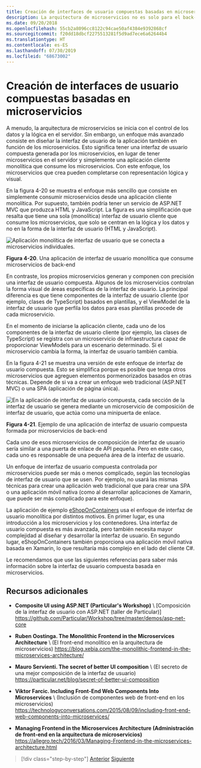 ```yaml
---
title: Creación de interfaces de usuario compuestas basadas en microservicios
description: La arquitectura de microservicios no es solo para el back-end. Obtenga una vista de inspección usándola en el front-end.
ms.date: 09/20/2018
ms.openlocfilehash: 55cb2a8096cc8122c94cae50af4384e9392868cf
ms.sourcegitcommit: f20dd18dbcf2275513281f5d9ad7ece6a62644b4
ms.translationtype: HT
ms.contentlocale: es-ES
ms.lasthandoff: 07/30/2019
ms.locfileid: "68673002"
---
```

# <a name="creating-composite-ui-based-on-microservices"></a>Creación de interfaces de usuario compuestas basadas en microservicios

A menudo, la arquitectura de microservicios se inicia con el control de los datos y la lógica en el servidor. Sin embargo, un enfoque más avanzado consiste en diseñar la interfaz de usuario de la aplicación también en función de los microservicios. Esto significa tener una interfaz de usuario compuesta generada por los microservicios, en lugar de tener microservicios en el servidor y simplemente una aplicación cliente monolítica que consume los microservicios. Con este enfoque, los microservicios que crea pueden completarse con representación lógica y visual.

En la figura 4-20 se muestra el enfoque más sencillo que consiste en simplemente consumir microservicios desde una aplicación cliente monolítica. Por supuesto, también podría tener un servicio de ASP.NET MVC que produzca HTML y JavaScript. La figura es una simplificación que resalta que tiene una sola (monolítica) interfaz de usuario cliente que consume los microservicios, que solo se centran en la lógica y los datos y no en la forma de la interfaz de usuario (HTML y JavaScript).

![Aplicación monolítica de interfaz de usuario que se conecta a microservicios individuales.](./media/image20.png)

**Figura 4-20**. Una aplicación de interfaz de usuario monolítica que consume microservicios de back-end

En contraste, los propios microservicios generan y componen con precisión una interfaz de usuario compuesta. Algunos de los microservicios controlan la forma visual de áreas específicas de la interfaz de usuario. La principal diferencia es que tiene componentes de la interfaz de usuario cliente (por ejemplo, clases de TypeScript) basados en plantillas, y el ViewModel de la interfaz de usuario que perfila los datos para esas plantillas procede de cada microservicio.

En el momento de iniciarse la aplicación cliente, cada uno de los componentes de la interfaz de usuario cliente (por ejemplo, las clases de TypeScript) se registra con un microservicio de infraestructura capaz de proporcionar ViewModels para un escenario determinado. Si el microservicio cambia la forma, la interfaz de usuario también cambia.

En la figura 4-21 se muestra una versión de este enfoque de interfaz de usuario compuesta. Esto se simplifica porque es posible que tenga otros microservicios que agreguen elementos pormenorizados basados en otras técnicas. Depende de si va a crear un enfoque web tradicional (ASP.NET MVC) o una SPA (aplicación de página única).

![En la aplicación de interfaz de usuario compuesta, cada sección de la interfaz de usuario se genera mediante un microservicio de composición de interfaz de usuario, que actúa como una minipuerta de enlace.](./media/image21.png)

**Figura 4-21**. Ejemplo de una aplicación de interfaz de usuario compuesta formada por microservicios de back-end

Cada uno de esos microservicios de composición de interfaz de usuario sería similar a una puerta de enlace de API pequeña. Pero en este caso, cada uno es responsable de una pequeña área de la interfaz de usuario.

Un enfoque de interfaz de usuario compuesta controlada por microservicios puede ser más o menos complicado, según las tecnologías de interfaz de usuario que se usen. Por ejemplo, no usará las mismas técnicas para crear una aplicación web tradicional que para crear una SPA o una aplicación móvil nativa (como al desarrollar aplicaciones de Xamarin, que puede ser más complicado para este enfoque).

La aplicación de ejemplo [eShopOnContainers](https://aka.ms/MicroservicesArchitecture) usa el enfoque de interfaz de usuario monolítica por distintos motivos. En primer lugar, es una introducción a los microservicios y los contenedores. Una interfaz de usuario compuesta es más avanzada, pero también necesita mayor complejidad al diseñar y desarrollar la interfaz de usuario. En segundo lugar, eShopOnContainers también proporciona una aplicación móvil nativa basada en Xamarin, lo que resultaría más complejo en el lado del cliente C\#.

Le recomendamos que use las siguientes referencias para saber más información sobre la interfaz de usuario compuesta basada en microservicios.

## <a name="additional-resources"></a>Recursos adicionales

- **Composite UI using ASP.NET (Particular's Workshop)**  \ [Composición de la interfaz de usuario con ASP.NET (taller de Particular)]
  <https://github.com/Particular/Workshop/tree/master/demos/asp-net-core>

- **Ruben Oostinga. The Monolithic Frontend in the Microservices Architecture** \ (El front-end monolítico en la arquitectura de microservicios)
  <https://blog.xebia.com/the-monolithic-frontend-in-the-microservices-architecture/>

- **Mauro Servienti. The secret of better UI composition** \ (El secreto de una mejor composición de la interfaz de usuario)
  <https://particular.net/blog/secret-of-better-ui-composition>

- **Viktor Farcic. Including Front-End Web Components Into Microservices** \ (Inclusión de componentes web de front-end en los microservicios)
  <https://technologyconversations.com/2015/08/09/including-front-end-web-components-into-microservices/>

- **Managing Frontend in the Microservices Architecture (Administración de front-end en la arquitectura de microservicios)**  \
  <https://allegro.tech/2016/03/Managing-Frontend-in-the-microservices-architecture.html>

>[!div class="step-by-step"]
>[Anterior](microservices-addressability-service-registry.md)
>[Siguiente](resilient-high-availability-microservices.md)
